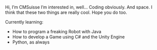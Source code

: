 Hi, I’m CMSuisse
I’m interested in, well... Coding obviously. And space. I think that these two things are really cool. Hope you do too.

Currently learning:
  - How to program a freaking Robot with Java
  - How to develop a Game using C# and the Unity Engine
  - Python, as always
